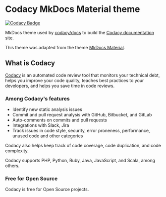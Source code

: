 # Codacy MkDocs Material theme

[![Codacy Badge](https://app.codacy.com/project/badge/Grade/b314b528adc8490d97e92c3662a4ae8a)](https://www.codacy.com/gh/codacy/codacy-mkdocs-material/dashboard?utm_source=github.com&amp;utm_medium=referral&amp;utm_content=codacy/codacy-mkdocs-material&amp;utm_campaign=Badge_Grade)

MkDocs theme used by [codacy/docs](https://github.com/codacy/docs) to build the [Codacy documentation](https://docs.codacy.com) site.

This theme was adapted from the theme [MkDocs Material](https://squidfunk.github.io/mkdocs-material/).

## What is Codacy

[Codacy](https://www.codacy.com/) is an automated code review tool that monitors your technical debt, helps you improve your code quality, teaches best practices to your developers, and helps you save time in code reviews.

### Among Codacy's features

-   Identify new static analysis issues
-   Commit and pull request analysis with GitHub, Bitbucket, and GitLab
-   Auto-comments on commits and pull requests
-   Integrations with Slack, Jira
-   Track issues in code style, security, error proneness, performance, unused code and other categories

Codacy also helps keep track of code coverage, code duplication, and code complexity.

Codacy supports PHP, Python, Ruby, Java, JavaScript, and Scala, among others.

### Free for Open Source

Codacy is free for Open Source projects.
